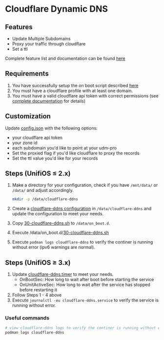 # Cloudflare Dynamic DNS

## Features

- Update Multiple Subdomains
- Proxy your traffic through cloudflare
- Set a ttl

Complete feature list and documentation can be found [here](https://github.com/timothymiller/cloudflare-ddns)

## Requirements

1. You have successfully setup the on boot script described [here](https://github.com/unifi-utilities/unifios-utilities/tree/main/on-boot-script)
2. You must have a cloudflare profile with at least one domain.
3. You must have a valid cloudflare api token with correct permissions (see [complete documentation](https://github.com/timothymiller/cloudflare-ddns) for details)

## Customization

Update [config.json](configs/config.json) with the following options:

- your cloudflare api token
- your zone id
- each subdomain you'd like to point at your udm-pro
- Set the proxied flag if you'd like cloudflare to proxy the records
- Set the ttl value you'd like for your records

## Steps (UnifiOS $\leq$ 2.x)

1. Make a directory for your configuration, check if you have `/mnt/data/` or `/data/` and adjust accordingly.

   ```sh
   mkdir -p /data/cloudflare-ddns
   ```

2. Create a [cloudflare-ddns configuration](configs/config.json) in `/data/cloudflare-ddns` and update the configuration to meet your needs.
3. Copy [30-cloudflare-ddns.sh](on_boot.d/30-cloudflare-ddns.sh) to `/data/on_boot.d`.
4. Execute /data/on_boot.d/[30-cloudflare-ddns.sh](on_boot.d/30-cloudflare-ddns.sh)
5. Execute `podman logs cloudflare-ddns` to verify the continer is running without error (ipv6 warnings are normal).

## Steps (UnifiOS $\geq$ 3.x)

1. Update [cloudflare-ddns.timer](systemd-service/cloudflare-ddns.timer) to meet your needs.
   - OnBootSec: How long to wait after boot before starting the service
   - OnUnitActiveSec: How long to wait after the service has stopped before restarting it
2. Follow Steps 1 - 4 above
3. Execute `journalctl -eu cloudflare-ddns.service` to verify the service is running without error.

### Useful commands

```sh
# view cloudflare-ddns logs to verify the continer is running without error (ipv6 warnings are normal).
podman logs cloudflare-ddns
```
